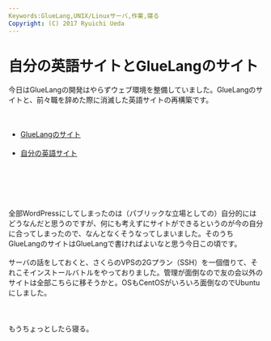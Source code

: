 ```yaml
---
Keywords:GlueLang,UNIX/Linuxサーバ,作業,寝る
Copyright: (C) 2017 Ryuichi Ueda
---
```

# 自分の英語サイトとGlueLangのサイト
今日はGlueLangの開発はやらずウェブ環境を整備していました。GlueLangのサイトと、前々職を辞めた際に消滅した英語サイトの再構築です。<br />
<br />
<ul><br />
 <li><a href="http://en.gluelang.org">GlueLangのサイト</a></li><br />
 <li><a href="http://en.ueda.asia">自分の英語サイト</a></li><br />
</ul><br />
<br />
<!--more--><br />
<br />
全部WordPressにしてしまったのは（パブリックな立場としての）自分的にはどうなんだと思うのですが、何にも考えずにサイトができるというのが今の自分に合ってしまったので、なんとなくそうなってしまいました。そのうちGlueLangのサイトはGlueLangで書ければよいなと思う今日この頃です。<br />
<br />
サーバの話をしておくと、さくらのVPSの2Gプラン（SSH）を一個借りて、それこそインストールバトルをやっておりました。管理が面倒なので友の会以外のサイトは全部こちらに移そうかと。OSもCentOSがいろいろ面倒なのでUbuntuにしました。<br />
<br />
<br />
<br />
もうちょっとしたら寝る。
